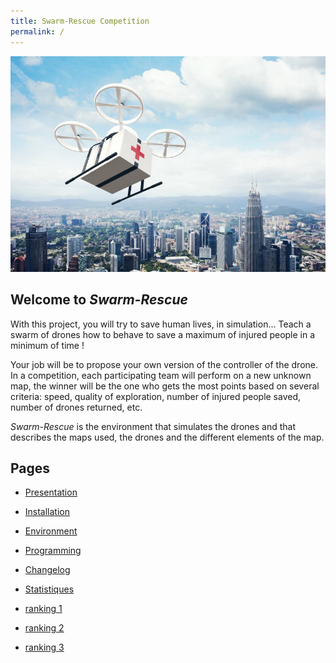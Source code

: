 ```yaml
---
title: Swarm-Rescue Competition
permalink: /
---
```

<link rel="shortcut icon" href="favicon.ico" type="image/x-icon" />
<link rel="icon" href="favicon.ico" type="image/x-icon" />

![air-drone](/assets/images/air-drone.jpg)

## Welcome to *Swarm-Rescue*

With this project, you will try to save human lives, in simulation... Teach a swarm of drones how to behave to save a maximum of injured people in a minimum of time !

Your job will be to propose your own version of the controller of the drone. In a competition, each participating team will perform on a new unknown map, the winner will be the one who gets the most points based on several criteria: speed, quality of exploration, number of injured people saved, number of drones returned, etc.

*Swarm-Rescue* is the environment that simulates the drones and that describes the maps used, the drones and the different elements of the map.

## Pages

* [Presentation](_pages/presentation)
* [Installation](_pages/installation)
* [Environment](_pages/environment)
* [Programming](_pages/programming)
* [Changelog](_pages/changelog)
* [Statistiques](_pages/stats)

* [ranking 1](_pages/ranking)
* [ranking 2](_pages/ranking2)
* [ranking 3](_pages/ranking3)
